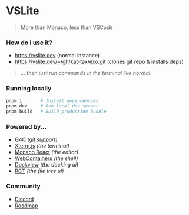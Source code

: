 # VSLite

> More than Monaco, less than VSCode

### How do I use it?

- https://vslite.dev (normal instance)
- https://vslite.dev/~/gh/kat-tax/exo.git (clones git repo & installs deps)

> *... then just run commands in the terminal like normal*

### Running locally

```sh
pnpm i       # Install dependencies
pnpm dev     # Run local dev server
pnpm build   # Build production bundle
```

### Powered by...

- [G4C](https://gitlab.com/vblip/g4c) _(git support)_
- [Xterm.js](https://xtermjs.org) _(the terminal)_
- [Monaco React](https://monaco-react.surenatoyan.com) _(the editor)_
- [WebContainers](https://webcontainers.io) _(the shell)_
- [Dockview](https://dockview.dev) _(the docking ui)_
- [RCT](https://rct.lukasbach.com) _(the file tree ui)_

### Community

- [Discord](https://discord.kat.tax)
- [Roadmap](./ROADMAP.md)

